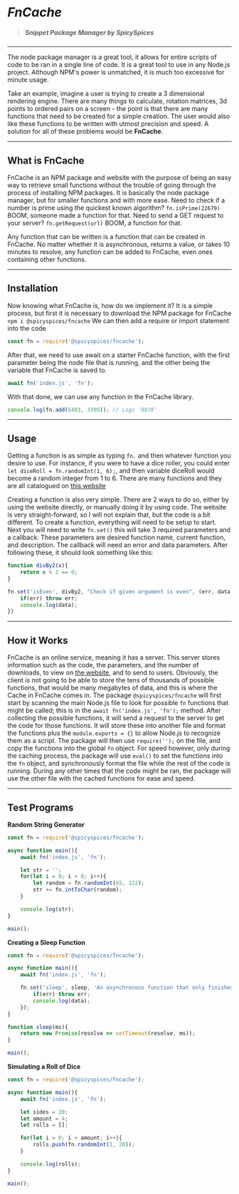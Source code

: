 # ***FnCache***
> ##### Snippet Package Manager by SpicySpices

***
The node package manager is a great tool, it allows for entire scripts of code to be ran in a single line of code. It is a great tool to use in any Node.js project. Although NPM's power is unmatched, it is much too excessive for minute usage.

Take an example, imagine a user is trying to create a 3 dimensional rendering engine. There are many things to calculate, rotation matrices, 3d points to ordered pairs on a screen - the point is that there are many functions that need to be created for a simple creation. The user would also like these functions to be written with utmost precision and speed. A solution for all of these problems would be **FnCache**.
***
## What is FnCache
FnCache is an NPM package and website with the purpose of being an easy way to retrieve small functions without the trouble of going through the process of installing NPM packages. It is basically the node package manager, but for smaller functions and with more ease. Need to check if a number is prime using the quickest known algorithm? `fn.isPrime(22679)` BOOM, someone made a function for that. Need to send a GET request to your server? `fn.getRequest(url)` BOOM, a function for that.

Any function that can be written is a function that can be created in FnCache. No matter whether it is asynchronous, returns a value, or takes 10 minutes to resolve, any function can be added to FnCache, even ones containing other functions.

***

## Installation
Now knowing what FnCache is, how do we implement it? It is a simple process, but first it is necessary to download the NPM package for FnCache
`npm i @spicyspices/fncache`
We can then add a require or import statement into the code
```js
const fn = require('@spicyspices/fncache');
```
After that, we need to use await on a starter FnCache function, with the first parameter being the node file that is running, and the other being the variable that FnCache is saved to.
```js
await fn('index.js', 'fn');
```
With that done, we can use any function in the FnCache library.
```js
console.log(fn.add(5483, 3395)); // Logs '8878'
```
***
## Usage
Getting a function is as simple as typing `fn.` and then whatever function you desire to use. For instance, if you were to have a dice roller, you could enter `let diceRoll = fn.randomInt(1, 6);`, and then variable diceRoll would become a random integer from 1 to 6. There are many functions and they are all catalogued on [this website](https://Code-Jam-10.spicedspices.repl.co)

Creating a function is also very simple. There are 2 ways to do so, either by using the website directly, or manually doing it by using code. The website is very straight-forward, so I will not explain that, but the code is a bit different. To create a function, everything will need to be setup to start. Next you will need to write `fn.set()` this will take 3 required parameters and a callback. These parameters are desired function name, current function, and description. The callback will need an error and data parameters. After following these, it should look something like this:
```js
function divBy2(x){
    return x % 2 == 0;
}

fn.set('isEven', divBy2, "Check if given argument is even", (err, data) => {
    if(err) throw err;
    console.log(data);
})
```
***
## How it Works
FnCache is an online service, meaning it has a server. This server stores information such as the code, the parameters, and the number of downloads, to view on [the website](https://Code-Jam-10.spicedspices.repl.co), and to send to users. Obviously, the client is not going to be able to store the tens of thousands of possible functions, that would be many megabytes of data, and this is where the Cache in FnCache comes in. The package `@spicyspices/fncache` will first start by scanning the main Node.js file to look for possible `fn` functions that might be called; this is in the `await fn('index.js', 'fn');` method. After collecting the possible functions, it will send a request to the server to get the code for those functions. It will store these into another file and format the functions plus the `module.exports = {}` to allow Node.js to recognize them as a script. The package will then use `require('');` on the file, and copy the functions into the global `fn` object. For speed however, only during the caching process, the package will use `eval()` to set the functions into the `fn` object, and synchronously format the file while the rest of the code is running. During any other times that the code might be ran, the package will use the other file with the cached functions for ease and speed.
***
## Test Programs
**Random String Generator**
```js
const fn = require('@spicyspices/fncache');

async function main(){
    await fn('index.js', 'fn');

    let str = '';
    for(let i = 0; i < 8; i++){
        let random = fn.randomInt(65, 122);
        str += fn.intToChar(random);
    }

    console.log(str);
}

main();
```

**Creating a Sleep Function**
```js
const fn = require('@spicyspices/fncache');

async function main(){
    await fn('index.js', 'fn');

    fn.set('sleep', sleep, 'An asynchronous function that only finishes once a timespan (ms) has passed', (err, data) => {
        if(err) throw err;
        console.log(data);
    });
}

function sleep(ms){
    return new Promise(resolve => setTimeout(resolve, ms));
}

main();
```

**Simulating a Roll of Dice**
```js
const fn = require('@spicyspices/fncache');

async function main(){
    await fn('index.js', 'fn');

    let sides = 20;
    let amount = 4;
    let rolls = [];

    for(let i = 0; i < amount; i++){
        rolls.push(fn.randomInt(1, 20));
    }

    console.log(rolls);
}

main();
```
